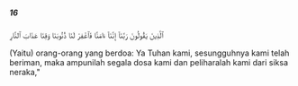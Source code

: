 ##### 16

<span class="ayah">ٱلَّذِينَ يَقُولُونَ رَبَّنَآ إِنَّنَآ ءَامَنَّا فَٱغْفِرْ لَنَا ذُنُوبَنَا وَقِنَا عَذَابَ ٱلنَّارِ</span>

<span class="ayah_translation">(Yaitu) orang-orang yang berdoa: Ya Tuhan kami, sesungguhnya kami telah beriman, maka ampunilah segala dosa kami dan peliharalah kami dari siksa neraka,"</span>
